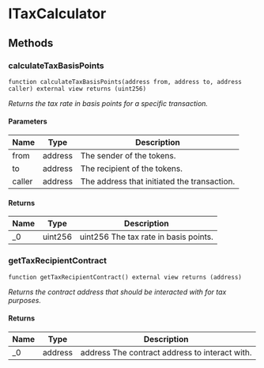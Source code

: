 # ITaxCalculator









## Methods

### calculateTaxBasisPoints

```solidity
function calculateTaxBasisPoints(address from, address to, address caller) external view returns (uint256)
```



*Returns the tax rate in basis points for a specific transaction.*

#### Parameters

| Name | Type | Description |
|---|---|---|
| from | address | The sender of the tokens. |
| to | address | The recipient of the tokens. |
| caller | address | The address that initiated the transaction. |

#### Returns

| Name | Type | Description |
|---|---|---|
| _0 | uint256 | uint256 The tax rate in basis points. |

### getTaxRecipientContract

```solidity
function getTaxRecipientContract() external view returns (address)
```



*Returns the contract address that should be interacted with for tax purposes.*


#### Returns

| Name | Type | Description |
|---|---|---|
| _0 | address | address The contract address to interact with. |





